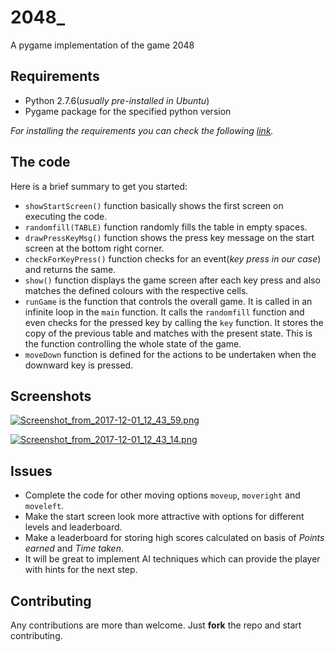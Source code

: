 # 2048_
A pygame implementation of the game 2048

## Requirements

* Python 2.7.6(*usually pre-installed in Ubuntu*)
* Pygame package for the specified python version

*For installing the requirements you can check the following [link](https://inventwithpython.com/pygame/chapter1.html).*

## The code

Here is a brief summary to get you started:

* `showStartScreen()` function basically shows the first screen on executing the code. 
* `randomfill(TABLE)` function randomly fills the table in empty spaces.
* `drawPressKeyMsg()` function shows the press key message on the start screen at the bottom right corner.
* `checkForKeyPress()` function checks for an event(*key press in our case*) and returns the same.
* `show()` function displays the game screen after each key press and also matches the defined colours with the respective cells.
* `runGame` is the function that controls the overall game. It is called in an infinite loop in the `main` function. It calls the `randomfill` function and even checks for the pressed key by calling the `key` function. It stores the copy of the previous table and matches with the present state. This is the function controlling the whole state of the game.
* `moveDown` function is defined for the actions to be undertaken when the downward key is pressed.

## Screenshots

[![Screenshot_from_2017-12-01_12_43_59.png](https://s2.postimg.org/5tyl7niux/Screenshot_from_2017-12-01_12_43_59.png)](https://postimg.org/image/qe3f64ylx/)

[![Screenshot_from_2017-12-01_12_43_14.png](https://s2.postimg.org/s4mg7pnvt/Screenshot_from_2017-12-01_12_43_14.png)](https://postimg.org/image/a1tdghs11/)


## Issues

* Complete the code for other moving options `moveup`, `moveright` and `moveleft`. 
* Make the start screen look more attractive with options for different levels and leaderboard.
* Make a leaderboard for storing high scores calculated on basis of *Points earned* and *Time taken*.
* It will be great to implement AI techniques which can provide the player with hints for the next step.

## Contributing

Any contributions are more than welcome. Just **fork** the repo and start contributing. 


